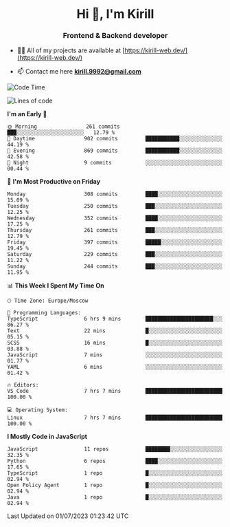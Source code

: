 <h1 align="center">Hi 👋, I'm Kirill</h1>
<h3 align="center">Frontend & Backend developer</h3>

- 👨‍💻 All of my projects are available at [https://kirill-web.dev/](https://kirill-web.dev/)

- 📫 Contact me here **kirill.9992@gmail.com**











<!--START_SECTION:waka-->
![Code Time](http://img.shields.io/badge/Code%20Time-1%2C382%20hrs%2014%20mins-blue)

![Lines of code](https://img.shields.io/badge/From%20Hello%20World%20I%27ve%20Written-2.9%20million%20lines%20of%20code-blue)

**I'm an Early 🐤** 

```text
🌞 Morning                261 commits         ███░░░░░░░░░░░░░░░░░░░░░░   12.79 % 
🌆 Daytime                902 commits         ███████████░░░░░░░░░░░░░░   44.19 % 
🌃 Evening                869 commits         ███████████░░░░░░░░░░░░░░   42.58 % 
🌙 Night                  9 commits           ░░░░░░░░░░░░░░░░░░░░░░░░░   00.44 % 
```
📅 **I'm Most Productive on Friday** 

```text
Monday                   308 commits         ████░░░░░░░░░░░░░░░░░░░░░   15.09 % 
Tuesday                  250 commits         ███░░░░░░░░░░░░░░░░░░░░░░   12.25 % 
Wednesday                352 commits         ████░░░░░░░░░░░░░░░░░░░░░   17.25 % 
Thursday                 261 commits         ███░░░░░░░░░░░░░░░░░░░░░░   12.79 % 
Friday                   397 commits         █████░░░░░░░░░░░░░░░░░░░░   19.45 % 
Saturday                 229 commits         ███░░░░░░░░░░░░░░░░░░░░░░   11.22 % 
Sunday                   244 commits         ███░░░░░░░░░░░░░░░░░░░░░░   11.95 % 
```


📊 **This Week I Spent My Time On** 

```text
🕑︎ Time Zone: Europe/Moscow

💬 Programming Languages: 
TypeScript               6 hrs 9 mins        ██████████████████████░░░   86.27 % 
Text                     22 mins             █░░░░░░░░░░░░░░░░░░░░░░░░   05.15 % 
SCSS                     16 mins             █░░░░░░░░░░░░░░░░░░░░░░░░   03.88 % 
JavaScript               7 mins              ░░░░░░░░░░░░░░░░░░░░░░░░░   01.77 % 
YAML                     6 mins              ░░░░░░░░░░░░░░░░░░░░░░░░░   01.42 % 

🔥 Editors: 
VS Code                  7 hrs 7 mins        █████████████████████████   100.00 % 

💻 Operating System: 
Linux                    7 hrs 7 mins        █████████████████████████   100.00 % 
```

**I Mostly Code in JavaScript** 

```text
JavaScript               11 repos            ████████░░░░░░░░░░░░░░░░░   32.35 % 
Python                   6 repos             ████░░░░░░░░░░░░░░░░░░░░░   17.65 % 
TypeScript               1 repo              █░░░░░░░░░░░░░░░░░░░░░░░░   02.94 % 
Open Policy Agent        1 repo              █░░░░░░░░░░░░░░░░░░░░░░░░   02.94 % 
Java                     1 repo              █░░░░░░░░░░░░░░░░░░░░░░░░   02.94 % 
```




 Last Updated on 01/07/2023 01:23:42 UTC
<!--END_SECTION:waka-->
